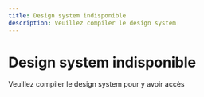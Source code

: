 ```yaml
---
title: Design system indisponible
description: Veuillez compiler le design system
---
```


# Design system indisponible

Veuillez compiler le design system pour y avoir accès